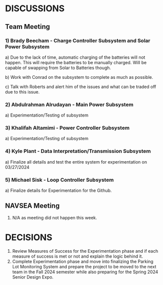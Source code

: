 # DISCUSSIONS
## Team Meeting
### 1) Brady Beecham - Charge Controller Subsystem and Solar Power Subsystem
a) Due to the lack of time, automatic charging of
the batteries will not happen. This will require the
batteries to be manually charged. Will be capable
of swapping from Solar to Batteries though.

b) Work with Conrad on the subsystem to complete
as much as possible.

c) Talk with Roberts and alert him of the issues and
what can be traded off due to this issue.
### 2) Abdulrahman Alrudayan - Main Power Subsystem

a) Experimentation/Testing of subsystem
### 3) Khalifah Altamimi - Power Controller Subsystem

a) Experimentation/Testing of subsystem
### 4) Kyle Plant - Data Interpretation/Transmission Subsystem
a) Finalize all details and test the entire system for
experimentation on 03/27/2024
### 5) Michael Sisk - Loop Controller Subsystem
a) Finalize details for Experimentation for the Github.
## NAVSEA Meeting
1) N/A as meeting did not happen this week.
# DECISIONS
1) Review Measures of Success for the Experimentation phase and if each measure of success is met or not and explain the logic behind it.
2) Complete Experimentation phase and move into finalizing the Parking Lot Monitoring System and prepare the project to be moved to the next team in the Fall 2024 semester while also preparing for the Spring 2024 Senior Design Expo.
